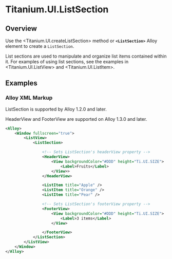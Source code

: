 # Titanium.UI.ListSection

<TypeHeader/>

## Overview

Use the <Titanium.UI.createListSection> method or **`<ListSection>`** Alloy element to create a `ListSection`.

List sections are used to manipulate and organize list items contained within it. For examples 
of using list sections, see the examples in <Titanium.UI.ListView> and <Titanium.UI.ListItem>.

## Examples

### Alloy XML Markup

ListSection is supported by Alloy 1.2.0 and later.

HeaderView and FooterView are supported on Alloy 1.3.0 and later.

``` xml
<Alloy>
    <Window fullscreen="true">
        <ListView>
            <ListSection>

                <!-- Sets ListSection's headerView property -->
                <HeaderView>
                    <View backgroundColor="#DDD" height="Ti.UI.SIZE">
                        <Label>Fruits</Label>
                    </View>>
                </HeaderView>

                <ListItem title="Apple" />
                <ListItem title="Orange" />
                <ListItem title="Pear" />

                <!-- Sets ListSection's footerView property -->
                <FooterView>
                    <View backgroundColor="#DDD" height="Ti.UI.SIZE">
                        <Label>3 items</Label>
                    </View>

                </FooterView>
            </ListSection>
        </ListView>
    </Window>
</Alloy>
```

<ApiDocs/>
